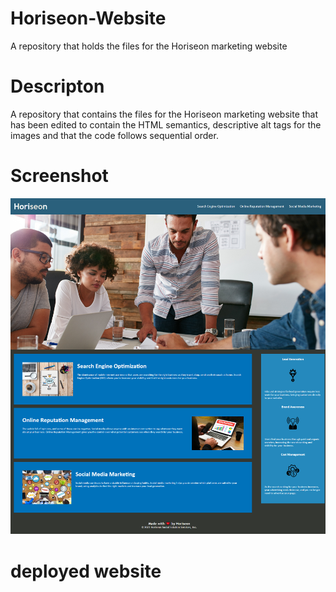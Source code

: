 # Horiseon-Website
A repository that holds the files for the Horiseon marketing website
# Descripton
A repository that contains the files for the Horiseon marketing website that has been edited 
to contain the HTML semantics, descriptive alt tags for the images and that the code follows
sequential order.
# Screenshot
![a screenshot of the website after the code was edited](<horiseon page.png>)
# deployed website
